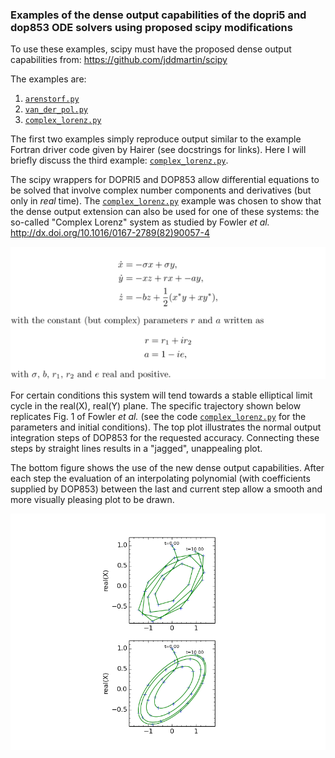 ### Examples of the dense output capabilities of the dopri5 and dop853 ODE solvers using proposed scipy modifications

To use these examples, scipy must have the proposed dense output capabilities from: https://github.com/jddmartin/scipy

The examples are:

1. [`arenstorf.py`](examples/arenstorf.py)
2. [`van_der_pol.py`](examples/van_der_pol.py)
3. [`complex_lorenz.py`](examples/complex_lorenz.py)

The first two examples simply reproduce output similar to the example Fortran driver code given by Hairer (see docstrings for links).  Here I will briefly discuss the third example:  [`complex_lorenz.py`](examples/complex_lorenz.py).

The scipy wrappers for DOPRI5 and DOP853 allow differential equations to be solved that involve complex number components and derivatives (but only in *real* time).  The [`complex_lorenz.py`](examples/complex_lorenz.py) example was chosen to show that the dense output extension can also be used for one of these systems: the so-called "Complex Lorenz" system as studied by Fowler *et al.* 
http://dx.doi.org/10.1016/0167-2789(82)90057-4

![Alt text](complex_lorenz_latex/complex_lorenz_equations.png "Optional title")

For certain conditions this system will tend towards a stable elliptical limit cycle in the real(X), real(Y) plane.  The specific trajectory shown below replicates Fig. 1 of Fowler *et al.*  (see the code [`complex_lorenz.py`](examples/complex_lorenz.py) for the parameters and initial conditions). The top plot illustrates the normal output integration steps of DOP853 for the requested accuracy.  Connecting these steps by straight lines results in a "jagged", unappealing plot.  

The bottom figure shows the use of the new dense output capabilities. After each step the evaluation of an interpolating polynomial (with coefficients supplied by DOP853) between the last and current step allow a smooth and more visually pleasing plot to be drawn.

![Alt text](examples/reproduction_of_figure_1_of_fowler_et_al.png "Optional title")